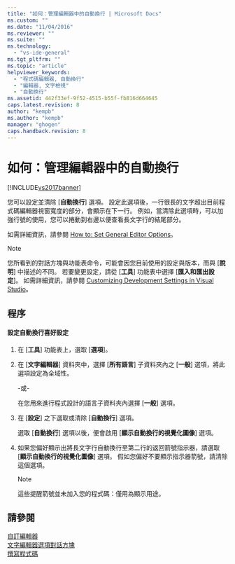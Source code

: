 ```yaml
---
title: "如何：管理編輯器中的自動換行 | Microsoft Docs"
ms.custom: ""
ms.date: "11/04/2016"
ms.reviewer: ""
ms.suite: ""
ms.technology: 
  - "vs-ide-general"
ms.tgt_pltfrm: ""
ms.topic: "article"
helpviewer_keywords: 
  - "程式碼編輯器, 自動換行"
  - "編輯器, 文字檢視"
  - "自動換行"
ms.assetid: 442f33ef-9f52-4515-b55f-fb816d664645
caps.latest.revision: 8
author: "kempb"
ms.author: "kempb"
manager: "ghogen"
caps.handback.revision: 8
---
```

# 如何：管理編輯器中的自動換行
[!INCLUDE[vs2017banner](../../code-quality/includes/vs2017banner.md)]

您可以設定並清除 \[**自動換行**\] 選項。  設定此選項後，一行很長的文字超出目前程式碼編輯器視窗寬度的部分，會顯示在下一行。  例如，當清除此選項時，可以加強行號的使用，您可以捲動到右邊以便查看長文字行的結尾部分。  
  
 如需詳細資訊，請參閱 [How to: Set General Editor Options](http://msdn.microsoft.com/zh-tw/704e4a7b-2162-4bed-8a47-f4f6ffec98c2)。  
  
> [!NOTE]
>  您所看到的對話方塊與功能表命令，可能會因您目前使用的設定與版本，而與 \[**說明**\] 中描述的不同。  若要變更設定，請從 \[**工具**\] 功能表中選擇 \[**匯入和匯出設定**\]。  如需詳細資訊，請參閱 [Customizing Development Settings in Visual Studio](http://msdn.microsoft.com/zh-tw/22c4debb-4e31-47a8-8f19-16f328d7dcd3)。  
  
## 程序  
  
#### 設定自動換行喜好設定  
  
1.  在 \[**工具**\] 功能表上，選取 \[**選項**\]。  
  
2.  在 \[**文字編輯器**\] 資料夾中，選擇 \[**所有語言**\] 子資料夾內之 \[**一般**\] 選項，將此選項設定為全域性。  
  
     \-或\-  
  
     在您用來進行程式設計的語言子資料夾內選擇 \[**一般**\] 選項。  
  
3.  在 \[**設定**\] 之下選取或清除 \[**自動換行**\] 選項。  
  
     選取 \[**自動換行**\] 選項以後，便會啟用 \[**顯示自動換行的視覺化圖像**\] 選項。  
  
4.  如果您偏好顯示出將長文字行自動換行至第二行的返回箭號指示器，請選取 \[**顯示自動換行的視覺化圖像**\] 選項。  假如您偏好不要顯示指示器箭號，請清除這個選項。  
  
    > [!NOTE]
    >  這些提醒箭號並未加入您的程式碼：僅用為顯示用途。  
  
## 請參閱  
 [自訂編輯器](../../ide/customizing-the-editor.md)   
 [文字編輯器選項對話方塊](../../ide/reference/text-editor-options-dialog-box.md)   
 [撰寫程式碼](../../ide/writing-code-in-the-code-and-text-editor.md)